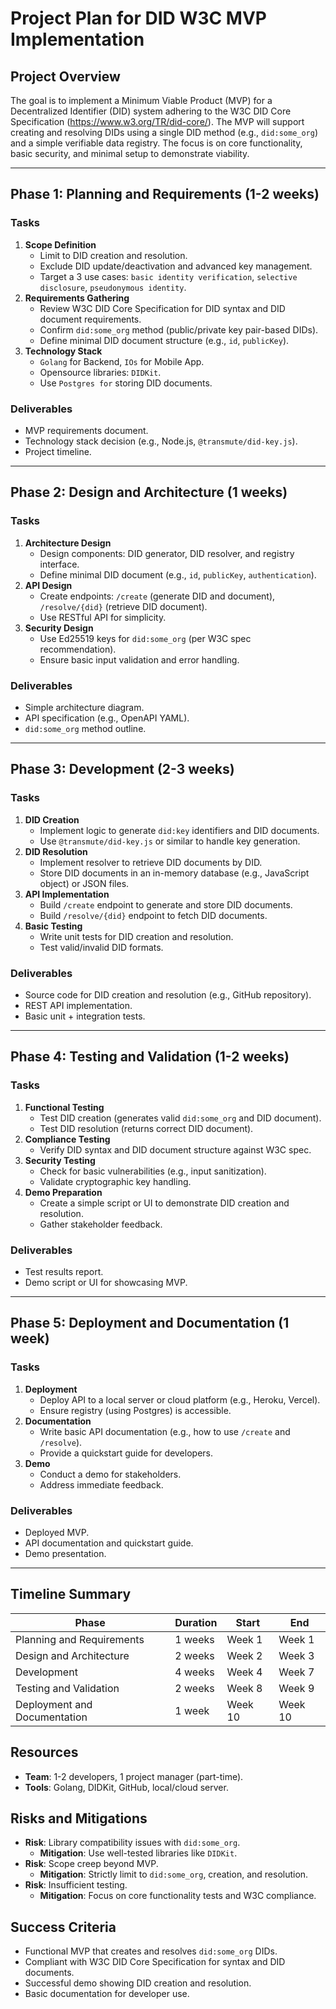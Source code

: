 # Project Plan for DID W3C MVP Implementation

## Project Overview
The goal is to implement a Minimum Viable Product (MVP) for a Decentralized Identifier (DID) system adhering to the W3C DID Core Specification (https://www.w3.org/TR/did-core/). The MVP will support creating and resolving DIDs using a single DID method (e.g., `did:some_org`) and a simple verifiable data registry. The focus is on core functionality, basic security, and minimal setup to demonstrate viability.

---

## Phase 1: Planning and Requirements (1-2 weeks)

### Tasks
1. **Scope Definition**
   - Limit to DID creation and resolution.
   - Exclude DID update/deactivation and advanced key management.
   - Target a 3 use cases: `basic identity verification`, `selective disclosure`, `pseudonymous identity`.
2. **Requirements Gathering**
   - Review W3C DID Core Specification for DID syntax and DID document requirements.
   - Confirm `did:some_org` method (public/private key pair-based DIDs).
   - Define minimal DID document structure (e.g., `id`, `publicKey`).
3. **Technology Stack**
   - `Golang` for Backend, `IOs` for Mobile App.
   - Opensource libraries: `DIDKit`.
   - Use `Postgres for` storing DID documents.

### Deliverables
- MVP requirements document.
- Technology stack decision (e.g., Node.js, `@transmute/did-key.js`).
- Project timeline.

---

## Phase 2: Design and Architecture (1 weeks)

### Tasks
1. **Architecture Design**
   - Design components: DID generator, DID resolver, and registry interface.
   - Define minimal DID document (e.g., `id`, `publicKey`, `authentication`).
2. **API Design**
   - Create endpoints: `/create` (generate DID and document), `/resolve/{did}` (retrieve DID document).
   - Use RESTful API for simplicity.
3. **Security Design**
   - Use Ed25519 keys for `did:some_org` (per W3C spec recommendation).
   - Ensure basic input validation and error handling.

### Deliverables
- Simple architecture diagram.
- API specification (e.g., OpenAPI YAML).
- `did:some_org` method outline.

---

## Phase 3: Development (2-3 weeks)

### Tasks
1. **DID Creation**
   - Implement logic to generate `did:key` identifiers and DID documents.
   - Use `@transmute/did-key.js` or similar to handle key generation.
2. **DID Resolution**
   - Implement resolver to retrieve DID documents by DID.
   - Store DID documents in an in-memory database (e.g., JavaScript object) or JSON files.
3. **API Implementation**
   - Build `/create` endpoint to generate and store DID documents.
   - Build `/resolve/{did}` endpoint to fetch DID documents.
4. **Basic Testing**
   - Write unit tests for DID creation and resolution.
   - Test valid/invalid DID formats.

### Deliverables
- Source code for DID creation and resolution (e.g., GitHub repository).
- REST API implementation.
- Basic unit + integration tests.

---

## Phase 4: Testing and Validation (1-2 weeks)

### Tasks
1. **Functional Testing**
   - Test DID creation (generates valid `did:some_org` and DID document).
   - Test DID resolution (returns correct DID document).
2. **Compliance Testing**
   - Verify DID syntax and DID document structure against W3C spec.
3. **Security Testing**
   - Check for basic vulnerabilities (e.g., input sanitization).
   - Validate cryptographic key handling.
4. **Demo Preparation**
   - Create a simple script or UI to demonstrate DID creation and resolution.
   - Gather stakeholder feedback.

### Deliverables
- Test results report.
- Demo script or UI for showcasing MVP.

---

## Phase 5: Deployment and Documentation (1 week)

### Tasks
1. **Deployment**
   - Deploy API to a local server or cloud platform (e.g., Heroku, Vercel).
   - Ensure registry (using Postgres) is accessible.
2. **Documentation**
   - Write basic API documentation (e.g., how to use `/create` and `/resolve`).
   - Provide a quickstart guide for developers.
3. **Demo**
   - Conduct a demo for stakeholders.
   - Address immediate feedback.

### Deliverables
- Deployed MVP.
- API documentation and quickstart guide.
- Demo presentation.

---

## Timeline Summary
| Phase | Duration | Start | End |
|-------|----------|-------|-----|
| Planning and Requirements | 1 weeks | Week 1 | Week 1 |
| Design and Architecture | 2 weeks | Week 2 | Week 3 |
| Development | 4 weeks | Week 4 | Week 7 |
| Testing and Validation | 2 weeks | Week 8 | Week 9 |
| Deployment and Documentation | 1 week | Week 10 | Week 10 |

## Resources
- **Team**: 1-2 developers, 1 project manager (part-time).
- **Tools**: Golang, DIDKit, GitHub, local/cloud server.

## Risks and Mitigations
- **Risk**: Library compatibility issues with `did:some_org`.
  - **Mitigation**: Use well-tested libraries like `DIDKit`.
- **Risk**: Scope creep beyond MVP.
  - **Mitigation**: Strictly limit to `did:some_org`, creation, and resolution.
- **Risk**: Insufficient testing.
  - **Mitigation**: Focus on core functionality tests and W3C compliance.

## Success Criteria
- Functional MVP that creates and resolves `did:some_org` DIDs.
- Compliant with W3C DID Core Specification for syntax and DID documents.
- Successful demo showing DID creation and resolution.
- Basic documentation for developer use.
